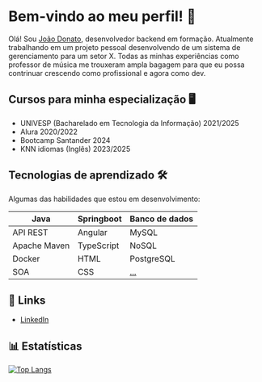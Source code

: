 # Bem-vindo ao meu perfil! 👋

Olá! Sou [João Donato](https://joaodonatodev.com/index.html), desenvolvedor backend em formação.
Atualmente trabalhando em um projeto pessoal desenvolvendo de um sistema de gerenciamento para um setor X.
Todas as minhas experiências como professor de música me trouxeram ampla bagagem para que eu possa contrinuar crescendo como profissional e agora como dev.

## Cursos para minha especialização 🖥️
- UNIVESP (Bacharelado em Tecnologia da Informação) 2021/2025
- Alura 2020/2022
- Bootcamp Santander 2024
- KNN idiomas (Inglês) 2023/2025


## Tecnologias de aprendizado 🛠️

Algumas das habilidades que estou em desenvolvimento:

| Java        | Springboot   | Banco de dados | 
| ----------  | -----------  |  -----------   |
| API REST    | Angular      | MySQL          |
| Apache Maven| TypeScript   | NoSQL          |
| Docker      | HTML         | PostgreSQL     |
| SOA         | CSS          | [...](https://roadmap.sh/backend)|


## 🔗 Links

- [LinkedIn](https://www.linkedin.com/in/joaodonatodev/)

## 📊 Estatísticas

[![Top Langs](https://github-readme-stats.vercel.app/api/top-langs/?username=DonatoJoao&theme=radical)](https://github.com/DonatoJoao)
